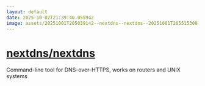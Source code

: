 ```yaml
---
layout: default
date: 2025-10-02T21:39:40.055942
image: assets/20251001T205039142--nextdns--nextdns--20251001T205515300--cropped.png
---
```


# [nextdns/nextdns](https://github.com/nextdns/nextdns)

Command-line tool for DNS-over-HTTPS, works on routers and UNIX systems
